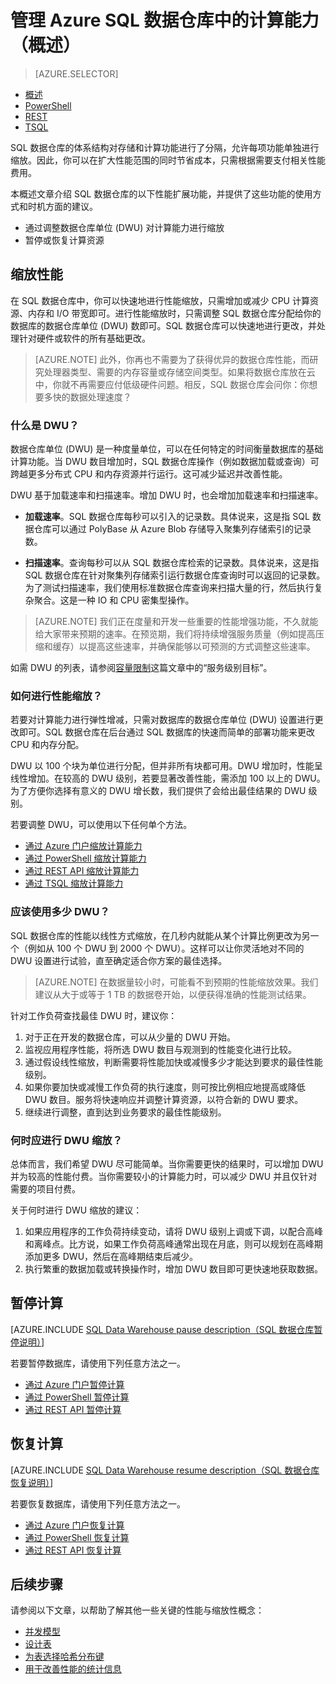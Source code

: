 <properties
   pageTitle="管理 Azure SQL 数据仓库中的计算能力（概述）| Azure"
   description="Azure SQL 数据仓库中的性能横向扩展功能。通过调整 DWU 数目进行横向扩展，或者通过暂停和恢复计算资源来节省成本。"
   services="sql-data-warehouse"
   documentationCenter="NA"
   authors="barbkess"
   manager="barbkess"
   editor=""/>

<tags
   ms.service="sql-data-warehouse"
   ms.date="05/06/2016"
   wacn.date="06/20/2016"/>

# 管理 Azure SQL 数据仓库中的计算能力（概述）

> [AZURE.SELECTOR]
- [概述](/documentation/articles/sql-data-warehouse-overview-manage-compute)
- [PowerShell](/documentation/articles/sql-data-warehouse-manage-compute-powershell)
- [REST](/documentation/articles/sql-data-warehouse-manage-compute-rest-api)
- [TSQL](/documentation/articles/sql-data-warehouse-manage-compute-tsql)

SQL 数据仓库的体系结构对存储和计算功能进行了分隔，允许每项功能单独进行缩放。因此，你可以在扩大性能范围的同时节省成本，只需根据需要支付相关性能费用。

本概述文章介绍 SQL 数据仓库的以下性能扩展功能，并提供了这些功能的使用方式和时机方面的建议。

- 通过调整数据仓库单位 (DWU) 对计算能力进行缩放
- 暂停或恢复计算资源

<a name="scale-performance-bk"></a>

## 缩放性能

在 SQL 数据仓库中，你可以快速地进行性能缩放，只需增加或减少 CPU 计算资源、内存和 I/O 带宽即可。进行性能缩放时，只需调整 SQL 数据仓库分配给你的数据库的数据仓库单位 (DWU) 数即可。SQL 数据仓库可以快速地进行更改，并处理针对硬件或软件的所有基础更改。

>[AZURE.NOTE] 此外，你再也不需要为了获得优异的数据仓库性能，而研究处理器类型、需要的内存容量或存储空间类型。如果将数据仓库放在云中，你就不再需要应付低级硬件问题。相反，SQL 数据仓库会问你：你想要多快的数据处理速度？

### 什么是 DWU？

数据仓库单位 (DWU) 是一种度量单位，可以在任何特定的时间衡量数据库的基础计算功能。当 DWU 数目增加时，SQL 数据仓库操作（例如数据加载或查询）可跨越更多分布式 CPU 和内存资源并行运行。这可减少延迟并改善性能。

DWU 基于加载速率和扫描速率。增加 DWU 时，也会增加加载速率和扫描速率。

- **加载速率**。SQL 数据仓库每秒可以引入的记录数。具体说来，这是指 SQL 数据仓库可以通过 PolyBase 从 Azure Blob 存储导入聚集列存储索引的记录数。 

- **扫描速率**。查询每秒可以从 SQL 数据仓库检索的记录数。具体说来，这是指 SQL 数据仓库在针对聚集列存储索引运行数据仓库查询时可以返回的记录数。为了测试扫描速率，我们使用标准数据仓库查询来扫描大量的行，然后执行复杂聚合。这是一种 IO 和 CPU 密集型操作。

>[AZURE.NOTE] 我们正在度量和开发一些重要的性能增强功能，不久就能给大家带来预期的速率。在预览期，我们将持续增强服务质量（例如提高压缩和缓存）以提高这些速率，并确保能够以可预测的方式调整这些速率。

如需 DWU 的列表，请参阅[容量限制][]这篇文章中的“服务级别目标”。

### 如何进行性能缩放？

若要对计算能力进行弹性增减，只需对数据库的数据仓库单位 (DWU) 设置进行更改即可。SQL 数据仓库在后台通过 SQL 数据库的快速而简单的部署功能来更改 CPU 和内存分配。

DWU 以 100 个块为单位进行分配，但并非所有块都可用。DWU 增加时，性能呈线性增加。在较高的 DWU 级别，若要显著改善性能，需添加 100 以上的 DWU。为了方便你选择有意义的 DWU 增长数，我们提供了会给出最佳结果的 DWU 级别。
 
若要调整 DWU，可以使用以下任何单个方法。

- [通过 Azure 门户缩放计算能力][]
- [通过 PowerShell 缩放计算能力][]
- [通过 REST API 缩放计算能力][]
- [通过 TSQL 缩放计算能力][]

### 应该使用多少 DWU？
 
SQL 数据仓库的性能以线性方式缩放，在几秒内就能从某个计算比例更改为另一个（例如从 100 个 DWU 到 2000 个 DWU）。这样可以让你灵活地对不同的 DWU 设置进行试验，直至确定适合你方案的最佳选择。

> [AZURE.NOTE] 在数据量较小时，可能看不到预期的性能缩放效果。我们建议从大于或等于 1 TB 的数据卷开始，以便获得准确的性能测试结果。

针对工作负荷查找最佳 DWU 时，建议你：

1. 对于正在开发的数据仓库，可以从少量的 DWU 开始。
2. 监视应用程序性能，将所选 DWU 数目与观测到的性能变化进行比较。
3. 通过假设线性缩放，判断需要将性能加快或减慢多少才能达到要求的最佳性能级别。
4. 如果你要加快或减慢工作负荷的执行速度，则可按比例相应地提高或降低 DWU 数目。服务将快速响应并调整计算资源，以符合新的 DWU 要求。
5. 继续进行调整，直到达到业务要求的最佳性能级别。

### 何时应进行 DWU 缩放？

总体而言，我们希望 DWU 尽可能简单。当你需要更快的结果时，可以增加 DWU 并为较高的性能付费。当你需要较小的计算能力时，可以减少 DWU 并且仅针对需要的项目付费。

关于何时进行 DWU 缩放的建议：

1. 如果应用程序的工作负荷持续变动，请将 DWU 级别上调或下调，以配合高峰和离峰点。比方说，如果工作负荷高峰通常出现在月底，则可以规划在高峰期添加更多 DWU，然后在高峰期结束后减少。
1. 执行繁重的数据加载或转换操作时，增加 DWU 数目即可更快速地获取数据。

<a name="pause-compute-bk"></a>

## 暂停计算

[AZURE.INCLUDE [SQL Data Warehouse pause description（SQL 数据仓库暂停说明）](../includes/sql-data-warehouse-pause-description)]

若要暂停数据库，请使用下列任意方法之一。

- [通过 Azure 门户暂停计算][]
- [通过 PowerShell 暂停计算][]
- [通过 REST API 暂停计算][]

<a name="resume-compute-bk"></a>

## 恢复计算

[AZURE.INCLUDE [SQL Data Warehouse resume description（SQL 数据仓库恢复说明）](../includes/sql-data-warehouse-resume-description)]

若要恢复数据库，请使用下列任意方法之一。

- [通过 Azure 门户恢复计算][]
- [通过 PowerShell 恢复计算][]
- [通过 REST API 恢复计算][]

<a name="next-steps-bk"></a>

## 后续步骤
请参阅以下文章，以帮助了解其他一些关键的性能与缩放性概念：

- [并发模型][]
- [设计表][]
- [为表选择哈希分布键][]
- [用于改善性能的统计信息][]

<!--Image reference-->

<!--Article references-->

[通过 Azure 门户缩放计算能力]: /documentation/articles/sql-data-warehouse-manage-compute-tasks-portal#task-1-scale-performance
[通过 PowerShell 缩放计算能力]: /documentation/articles/sql-data-warehouse-manage-compute-tasks-powershell#task-1-scale-performance
[通过 REST API 缩放计算能力]: /documentation/articles/sql-data-warehouse-manage-compute-tasks-rest-api#task-1-scale-performance
[通过 TSQL 缩放计算能力]: /documentation/articles/sql-data-warehouse-manage-compute-tasks-tsql

[容量限制]: /documentation/articles/sql-data-warehouse-service-capacity-limits

[通过 Azure 门户暂停计算]: /documentation/articles/sql-data-warehouse-manage-scale-out-tasks#task-2-pause-compute
[通过 PowerShell 暂停计算]: /documentation/articles/sql-data-warehouse-manage-scale-out-tasks-powershell#task-2-pause-compute
[通过 REST API 暂停计算]: /documentation/articles/sql-data-warehouse-manage-scale-out-tasks-rest-api#task-2-pause-compute
[通过 Azure 门户恢复计算]: /documentation/articles/sql-data-warehouse-manage-scale-out-tasks#task-3-resume-compute
[通过 PowerShell 恢复计算]: /documentation/articles/sql-data-warehouse-manage-scale-out-tasks-powershell#task-3-resume-compute
[通过 REST API 恢复计算]: /documentation/articles/sql-data-warehouse-manage-scale-out-tasks-rest-api#task-3-resume-compute

[并发模型]: /documentation/articles/sql-data-warehouse-develop-concurrency
[设计表]: /documentation/articles/sql-data-warehouse-develop-table-design
[为表选择哈希分布键]: /documentation/articles/sql-data-warehouse-develop-hash-distribution-key
[用于改善性能的统计信息]: /documentation/articles/sql-data-warehouse-develop-statistics
[development overview]: /documentation/articles/sql-data-warehouse-overview-develop



<!--MSDN references-->


<!--Other Web references-->

[Azure portal]: http://manage.windowsazure.cn/

<!---HONumber=Mooncake_0613_2016-->